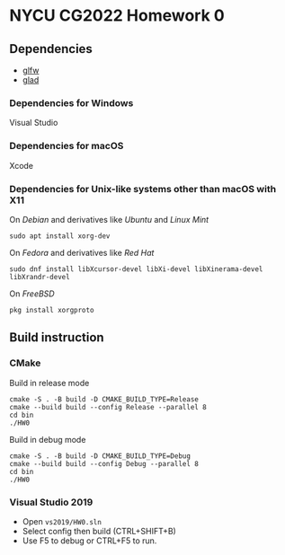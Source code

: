 # NYCU CG2022 Homework 0

## Dependencies

- [glfw](https://github.com/glfw/glfw)
- [glad](https://github.com/Dav1dde/glad)

### Dependencies for Windows

Visual Studio

### Dependencies for macOS

Xcode

### Dependencies for Unix-like systems other than macOS with X11

On *Debian* and derivatives like *Ubuntu* and *Linux Mint*

`sudo apt install xorg-dev`

On *Fedora* and derivatives like *Red Hat*

`sudo dnf install libXcursor-devel libXi-devel libXinerama-devel libXrandr-devel`

On *FreeBSD*

`pkg install xorgproto`

## Build instruction

### CMake

Build in release mode
```bash=
cmake -S . -B build -D CMAKE_BUILD_TYPE=Release
cmake --build build --config Release --parallel 8
cd bin
./HW0
```

Build in debug mode
```bash=
cmake -S . -B build -D CMAKE_BUILD_TYPE=Debug
cmake --build build --config Debug --parallel 8
cd bin
./HW0
```

### Visual Studio 2019

- Open `vs2019/HW0.sln`
- Select config then build (CTRL+SHIFT+B)
- Use F5 to debug or CTRL+F5 to run.
